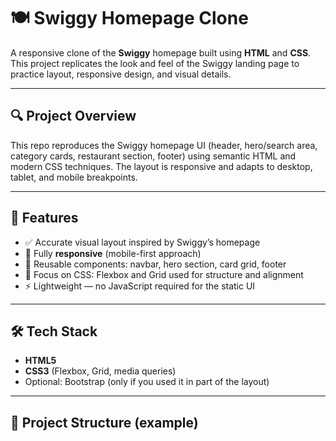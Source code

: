 # 🍽️ Swiggy Homepage Clone

A responsive clone of the **Swiggy** homepage built using **HTML** and **CSS**.  
This project replicates the look and feel of the Swiggy landing page to practice layout, responsive design, and visual details.

---

## 🔍 Project Overview

This repo reproduces the Swiggy homepage UI (header, hero/search area, category cards, restaurant section, footer) using semantic HTML and modern CSS techniques. The layout is responsive and adapts to desktop, tablet, and mobile breakpoints.

---

## 🚀 Features

- ✅ Accurate visual layout inspired by Swiggy’s homepage  
- 📱 Fully **responsive** (mobile-first approach)  
- 🧩 Reusable components: navbar, hero section, card grid, footer  
- 🎯 Focus on CSS: Flexbox and Grid used for structure and alignment  
- ⚡ Lightweight — no JavaScript required for the static UI

---

## 🛠️ Tech Stack

- **HTML5**  
- **CSS3** (Flexbox, Grid, media queries)  
- Optional: Bootstrap (only if you used it in part of the layout)

---

## 📁 Project Structure (example)

